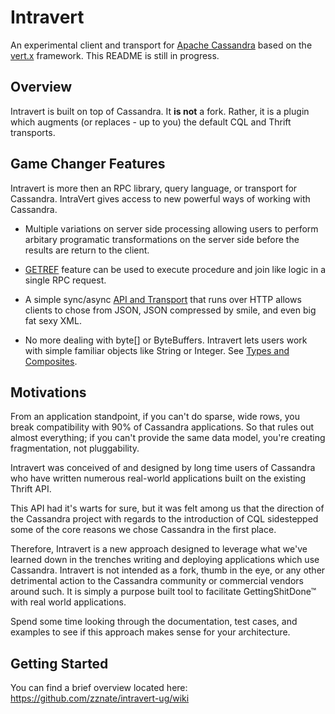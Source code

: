 # Intravert
An experimental client and transport for [Apache Cassandra](http://cassandra.apache.org) based on the [vert.x](http://vertx.io) framework. This README is still in progress.

## Overview
Intravert is built on top of Cassandra. It **is not** a fork. Rather, it is a plugin which augments (or replaces - up to you) the default CQL and Thrift transports. 

## Game Changer Features
Intravert is more then an RPC library, query language, or transport for Cassandra. IntraVert gives access to new powerful ways of working with Cassandra.

* Multiple variations on server side processing allowing users to perform arbitary programatic transformations on the server side before the results are return to the client.

* [GETREF](https://github.com/zznate/intravert-ug/wiki/GETREF) feature can be used to execute procedure and join like logic in a single RPC request.

* A simple sync/async [API and Transport](https://github.com/zznate/intravert-ug/wiki/JSON) that runs over HTTP allows clients to chose from JSON, JSON compressed by smile, and even big fat sexy XML. 

* No more dealing with byte[] or ByteBuffers. Intravert lets users work with simple familiar objects like String or Integer. See [Types and Composites](https://github.com/zznate/intravert-ug/wiki/Composites).

## Motivations

From an application standpoint, if you can't do sparse, wide rows, you break compatibility with 90% of Cassandra applications. So that rules out almost everything; if you can't provide the same data model, you're creating fragmentation, not pluggability.

Intravert was conceived of and designed by long time users of Cassandra who have written numerous real-world applications built on the existing Thrift API. 

This API had it's warts for sure, but it was felt among us that the direction of the Cassandra project with regards to the introduction of CQL sidestepped some of the core reasons we chose Cassandra in the first place. 

Therefore, Intravert is a new approach designed to leverage what we've learned down in the trenches writing and deploying applications which use Cassandra. Intravert is not intended as a fork, thumb in the eye, or any other detrimental action to the Cassandra community or commercial vendors around such. It is simply a purpose built tool to facilitate GettingShitDone™ with real world applications.

Spend some time looking through the documentation, test cases, and examples to see if this approach makes sense for your architecture. 

## Getting Started
You can find a brief overview located here:
<https://github.com/zznate/intravert-ug/wiki>
